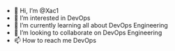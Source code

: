 - 👋 Hi, I’m @Xac1
- 👀 I’m interested in DevOps
- 🌱 I’m currently learning all about DevOps Engineering
- 💞️ I’m looking to collaborate on DevOps Engineering
- 📫 How to reach me DevOps

<!---
Xac1/Xac1 is a ✨ special ✨ repository because its `README.md` (this file) appears on your GitHub profile.
You can click the Preview link to take a look at your changes.
--->
